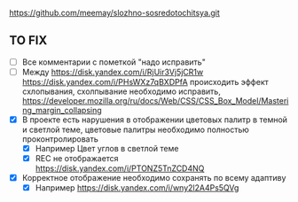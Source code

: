 https://github.com/meemay/slozhno-sosredotochitsya.git


TO FIX
------

- [ ] Все комментарии с пометкой "надо исправить"
- [ ] Между https://disk.yandex.com/i/RjUir3Vj5jCR1w https://disk.yandex.com/i/PHsWXz7qBXDPfA происходить эффект схлопывания, схолпывание необходимо исправить, https://developer.mozilla.org/ru/docs/Web/CSS/CSS_Box_Model/Mastering_margin_collapsing
- [x] В проекте есть нарушения в отображении цветовых палитр в темной и светлой теме, цветовые палитры необходимо полностью проконтролировать
  - [x] Например Цвет углов в светлой теме
  - [x] REС не отображается https://disk.yandex.com/i/PTONZ5TnZCD4NQ
- [x] Корректное отображение необходимо сохранять по всему адаптиву
  - [x] Например https://disk.yandex.com/i/wny2l2A4Ps5QVg